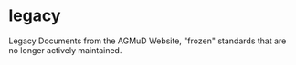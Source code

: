 # legacy
Legacy Documents from the AGMuD Website, "frozen" standards that are no longer actively maintained.
